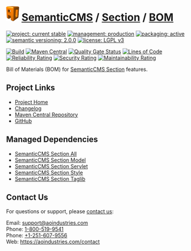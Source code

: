 # [<img src="ao-logo.png" alt="AO Logo" width="35" height="40">](https://github.com/ao-apps) [SemanticCMS](https://github.com/ao-apps/semanticcms) / [Section](https://github.com/ao-apps/semanticcms-section) / [BOM](https://github.com/ao-apps/semanticcms-section-bom)

[![project: current stable](https://semanticcms.com/ao-badges/project-current-stable.svg)](https://aoindustries.com/life-cycle#project-current-stable)
[![management: production](https://semanticcms.com/ao-badges/management-production.svg)](https://aoindustries.com/life-cycle#management-production)
[![packaging: active](https://semanticcms.com/ao-badges/packaging-active.svg)](https://aoindustries.com/life-cycle#packaging-active)  
[![semantic versioning: 2.0.0](https://semanticcms.com/ao-badges/semver-2.0.0.svg)](http://semver.org/spec/v2.0.0.html)
[![license: LGPL v3](https://semanticcms.com/ao-badges/license-lgpl-3.0.svg)](https://www.gnu.org/licenses/lgpl-3.0)

[![Build](https://github.com/ao-apps/semanticcms-section-bom/workflows/Build/badge.svg?branch=1.x)](https://github.com/ao-apps/semanticcms-section-bom/actions?query=workflow%3ABuild)
[![Maven Central](https://maven-badges.herokuapp.com/maven-central/com.semanticcms/semanticcms-section-bom/badge.svg)](https://maven-badges.herokuapp.com/maven-central/com.semanticcms/semanticcms-section-bom)
[![Quality Gate Status](https://sonarcloud.io/api/project_badges/measure?branch=1.x&project=com.semanticcms%3Asemanticcms-section-bom&metric=alert_status)](https://sonarcloud.io/dashboard?branch=1.x&id=com.semanticcms%3Asemanticcms-section-bom)
[![Lines of Code](https://sonarcloud.io/api/project_badges/measure?branch=1.x&project=com.semanticcms%3Asemanticcms-section-bom&metric=ncloc)](https://sonarcloud.io/component_measures?branch=1.x&id=com.semanticcms%3Asemanticcms-section-bom&metric=ncloc)  
[![Reliability Rating](https://sonarcloud.io/api/project_badges/measure?branch=1.x&project=com.semanticcms%3Asemanticcms-section-bom&metric=reliability_rating)](https://sonarcloud.io/component_measures?branch=1.x&id=com.semanticcms%3Asemanticcms-section-bom&metric=Reliability)
[![Security Rating](https://sonarcloud.io/api/project_badges/measure?branch=1.x&project=com.semanticcms%3Asemanticcms-section-bom&metric=security_rating)](https://sonarcloud.io/component_measures?branch=1.x&id=com.semanticcms%3Asemanticcms-section-bom&metric=Security)
[![Maintainability Rating](https://sonarcloud.io/api/project_badges/measure?branch=1.x&project=com.semanticcms%3Asemanticcms-section-bom&metric=sqale_rating)](https://sonarcloud.io/component_measures?branch=1.x&id=com.semanticcms%3Asemanticcms-section-bom&metric=Maintainability)

Bill of Materials (BOM) for [SemanticCMS Section](https://github.com/ao-apps/semanticcms-section) features.

## Project Links
* [Project Home](https://semanticcms.com/section/bom/)
* [Changelog](https://semanticcms.com/section/bom/changelog)
* [Maven Central Repository](https://search.maven.org/artifact/com.semanticcms/semanticcms-section-bom)
* [GitHub](https://github.com/ao-apps/semanticcms-section-bom)

## Managed Dependencies
* [SemanticCMS Section All](https://github.com/ao-apps/semanticcms-section-all)
* [SemanticCMS Section Model](https://github.com/ao-apps/semanticcms-section-model)
* [SemanticCMS Section Servlet](https://github.com/ao-apps/semanticcms-section-servlet)
* [SemanticCMS Section Style](https://github.com/ao-apps/semanticcms-section-style)
* [SemanticCMS Section Taglib](https://github.com/ao-apps/semanticcms-section-taglib)

## Contact Us
For questions or support, please [contact us](https://aoindustries.com/contact):

Email: [support@aoindustries.com](mailto:support@aoindustries.com)  
Phone: [1-800-519-9541](tel:1-800-519-9541)  
Phone: [+1-251-607-9556](tel:+1-251-607-9556)  
Web: https://aoindustries.com/contact
